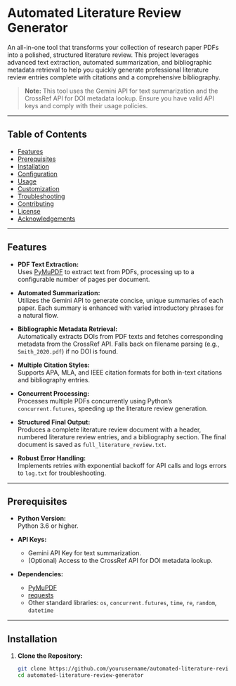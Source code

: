 # Automated Literature Review Generator

An all-in-one tool that transforms your collection of research paper PDFs into a polished, structured literature review. This project leverages advanced text extraction, automated summarization, and bibliographic metadata retrieval to help you quickly generate professional literature review entries complete with citations and a comprehensive bibliography.

> **Note:** This tool uses the Gemini API for text summarization and the CrossRef API for DOI metadata lookup. Ensure you have valid API keys and comply with their usage policies.

---

## Table of Contents

- [Features](#features)
- [Prerequisites](#prerequisites)
- [Installation](#installation)
- [Configuration](#configuration)
- [Usage](#usage)
- [Customization](#customization)
- [Troubleshooting](#troubleshooting)
- [Contributing](#contributing)
- [License](#license)
- [Acknowledgements](#acknowledgements)

---

## Features

- **PDF Text Extraction:**  
  Uses [PyMuPDF](https://pymupdf.readthedocs.io/) to extract text from PDFs, processing up to a configurable number of pages per document.

- **Automated Summarization:**  
  Utilizes the Gemini API to generate concise, unique summaries of each paper. Each summary is enhanced with varied introductory phrases for a natural flow.

- **Bibliographic Metadata Retrieval:**  
  Automatically extracts DOIs from PDF texts and fetches corresponding metadata from the CrossRef API. Falls back on filename parsing (e.g., `Smith_2020.pdf`) if no DOI is found.

- **Multiple Citation Styles:**  
  Supports APA, MLA, and IEEE citation formats for both in-text citations and bibliography entries.

- **Concurrent Processing:**  
  Processes multiple PDFs concurrently using Python’s `concurrent.futures`, speeding up the literature review generation.

- **Structured Final Output:**  
  Produces a complete literature review document with a header, numbered literature review entries, and a bibliography section. The final document is saved as `full_literature_review.txt`.

- **Robust Error Handling:**  
  Implements retries with exponential backoff for API calls and logs errors to `log.txt` for troubleshooting.

---

## Prerequisites

- **Python Version:**  
  Python 3.6 or higher.

- **API Keys:**  
  - Gemini API Key for text summarization.  
  - (Optional) Access to the CrossRef API for DOI metadata lookup.

- **Dependencies:**  
  - [PyMuPDF](https://pymupdf.readthedocs.io/)  
  - [requests](https://docs.python-requests.org/)  
  - Other standard libraries: `os`, `concurrent.futures`, `time`, `re`, `random`, `datetime`

---

## Installation

1. **Clone the Repository:**

   ```bash
   git clone https://github.com/yourusername/automated-literature-review-generator.git
   cd automated-literature-review-generator
